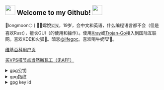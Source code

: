## <img src="https://cdn.discordapp.com/emojis/630965840208199680.gif?v=1" height=32/> Welcome to my Github! <img src="https://cdn.discordapp.com/emojis/630965840208199680.gif?v=1" height=32/>

💫longmoon🌕丨💮🌸嫦悅🇨🇳，19岁，会中文和英语，什么编程语言都不会（但是喜欢Rust），擅长GUI（的使用和操作）。使用[Xray](https://github.com/XTLS/xray-core)或[Trojan-Go](https://github.com/p4gefau1t/trojan-go)接入到国际互联网。喜欢KDE和火狐🦊。暗恋[@lifegpc](https://github.com/lifegpc)。喜欢喝牛奶🐮🥛。

[维基百科用户页](https://zh.wikipedia.org/wiki/User:月梦播客楼猫)

[买VPS搭节点当然搬瓦工（无AFF）](https://bandwagonhost.com)
<details>
<summary>gpg公钥</summary>
<p>

```
-----BEGIN PGP PUBLIC KEY BLOCK-----

mQGNBGFqKtABDACshSvIDIEQf9l/Dya5BmeQfR0NuOLT6+fQdFlZaC/CtHOpuMtA
H2q4w6Juts8IXk6v/aR+BaK4UnTCkkm/RdDJlAARTgKLaL7YLUuUQuoEuzXy4pL/
foiTkkMZMk/BB96BM4MMQKvCh89rkObiPYy6XjlVGDDDp4Uzyn0cXPBuzSUY5D1b
gtPAGOjs5G6gZXrIvEVzIDjs09Ctu7YnEy1G0L6aiElSMUCjk78vhdDTgdJw18wg
S4vAVUFhT8dPyBi6XCIwq8Qy5QAj8VInsuSVlKm+dUtkFW/UxXfMF+ZY4DyL353v
RznGPBLzK7F62JEoS/gM/d9QTfeDH8PMI2DbDq64nOKLwWlyInfVcVW9XC2mMZ7X
BnH5Xfe7p5IVoBN2pRgEBoWetKZCvB7sieOYTZs9LYTtkLBHQrXFda6GAW9HMZNI
WrU5iR1a+9hdOvaEvefdORJYcd58SIeqD3NuKoSkR9Zev+m0q22O116Sgz1cEvHk
bcAty5koiEXkTHUAEQEAAbQ68J+Sq2xvbmdtb29u8J+MleS4qPCfkq7wn4y45aum
5oKF8J+HqPCfh7MgPHNuY0B0dXJib2hrLmNjPokBsAQTAQoAGgQLCQgHAhUKAhYB
AhkBBYJhairQAp4BApsDAAoJEIBwhRjLZ3etsJkL/0tQN52VuJArA4OUikhrLngy
mtofUGCwA2FMSjeRgglEqBx+TRqgK07qF13Ai/zA1GX97LE1T+0tPwSL3nRCJ3dA
UxjAZ4xxP7qbR+PUyt5YnEp2pd6o5V1m/RyiyNLw3SUlkzGUjpDZpjBnAbC7D0XY
p8aC2Zy/z31iyLA9eF47tDL4pxmNQGKMRUWDVBj+CNmvzmhTFUHPxnf3iCtmhhut
hBs3NHJepHHkya/BghFFmpKeVuNYkGy8jdEl+Y8X9lsubCdHQaGHr+bJeKtj+6KU
oelF9UldXmDyea8PMWNsMkvpNnMsH735QvEADEAlnOMKzaz9MFVP7jIfLBDPPWRi
xm6qghz5rKiktrQKCcCvS3F0eboq8NiNqTROKJQBAo9fAY7KtnZogAQbVIwoBxvm
XVumzXrTuY184fPu8SapYeSSd4pzBIvz8K1ZXU9dUn7JCm832CjEi+iuW7K423+o
hh0zG22lB7khzkQ1NkITBVlDuL8Z3LYkRCcy6L0iUbkBjQRhairQAQwA1jHXqPZL
35KnTKRJkboHgm/5O4eYevvfXDoCQzjcZ04y2MAGpFWdnOgwpm5HmyGZ2qxQiHjp
dIDJH0XAx5l97Ke7D0ziIgwfluDhwCfOp3Grb3DdkuGXyB/LFYuo8bwNQpnkruE6
v0f9tb1KNlHpRs0UR7Y1GdpXWUjezE+SS3Voz2p4zq7POUZeWtkBCBvH5qzrp80T
7PtTsVb7MgSCd3Ecrp8koeVrc/tjHvJMNZED8+UwWRvOPv9V9Z3nZwo+QJrumy4y
/SmX7qPkklwf8TjP3gbq94uWRS8FudmIbd7b/fdI0cmGvckjJktNAGR6EMhRHcTS
lfhen6fl3+lT2sLS3lv9ooMp5To47XapmiVVOUJIhlYOJ6WU/+M9+WskJDBlLXMl
rigNdfLuWFlQ9V3O89NyjX73EUObOGGucrzhZ0ZpgW08JtvspRz5J5e3PbHNGw0t
IdNYpo7BpKnwjLl4SjsCJCOAe4vuyuamgA3fQNt0H1fNzMJ2WgkGvndrABEBAAGJ
AZ8EGAEKAAkFgmFqKtACmwwACgkQgHCFGMtnd61o2Av8DOrKIu9nfUSKJZzPGkHi
0LUL6DyPWqVjQtuC8XGieXZW5fU2+RYICxVyUE3uNGAxMkuxKrRPB9S2yFXsSubU
DrTTp/J2p0AFiZGixyZXsFeynp2Y5xMMtygvlR1SUbHozmOrmhu1QUX6IrleWGDn
j5N2/c/pWnkT6THHzQzOCqbbbc0Ekyxrlx33s8qKqK8y0p54fo5/mLgqzaSI84l5
X47fW28NLae3YiwSHS+F4bOeVG3UJHNE4k4mEwb+5RU5CKjh/5pnpP9JEen8pjt6
ScK/FXGYAAT6G/RmdwxP+eUhtk3kC3N2VlIhEltwADGlu8sKVLiTTb/biZiZRe3w
qOGY/u4qve4K6Tblk7NUvgbbogs/Ud6J9fOKjmkQOWc4GUTo6J0ud06Y+S/7Z2Il
WIyF5a7uGFJ66CAwo2DBuTJfb6MhOD2AKkKf3df3Q0BPqUOCUu3h/qazPIIyYxqH
weCWddGA7FiHT4DQvYT7QeO6zoUgCxOSZMTO/Bc0lib2
=taL6
-----END PGP PUBLIC KEY BLOCK-----
```

</p>
</details>
<details>
<summary>gpg指纹</summary>
<p>

```
abac 1059 eb94 5f63 1203 71f7 8070 8518 cb67 77ad
```

</p>
</details>
<details>
<summary>gpg key id</summary>
<p>

```
8070 8518 cb67 77ad
```

</p>
</details>
